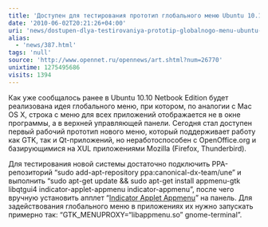 ```yaml
---
title: 'Доступен для тестирования прототип глобального меню Ubuntu 10.10 '
date: '2010-06-02T20:21:26+04:00'
uri: 'news/dostupen-dlya-testirovaniya-prototip-globalnogo-menu-ubuntu-10-10'
alias: 
  - 'news/387.html'
tags: 'null'
source: 'http://www.opennet.ru/opennews/art.shtml?num=26770'
unixtime: 1275495686
visits: 1394
---
```

Как уже сообщалось ранее в Ubuntu 10.10 Netbook Edition будет реализована идея глобального меню, при котором, по аналогии с Mac OS X, строка с меню для всех приложений отображается не в окне программы, а в верхней управляющей панели. Сегодня стал доступен первый рабочий прототип нового меню, который поддерживает работу как GTK, так и Qt-приложений, но неработоспособен с OpenOffice.org и базирующимися на XUL приложениями Mozilla (Firefox, Thunderbird).

Для тестирования новой системы достаточно подключить PPA-репозиторий “sudo add-apt-repository ppa:canonical-dx-team/une” и выполнить “sudo apt-get update && sudo apt-get install appmenu-gtk libqtgui4 indicator-applet-appmenu indicator-appmenu”, после чего вручную установить апплет “[Indicator Applet Appmenu](https://wiki.ubuntu.com/DesktopExperienceTeam/ApplicationMenu)” на панель. Для задействования глобального меню в приложениях их нужно запускать примерно так: “GTK\_MENUPROXY=“libappmenu.so” gnome-terminal”.
